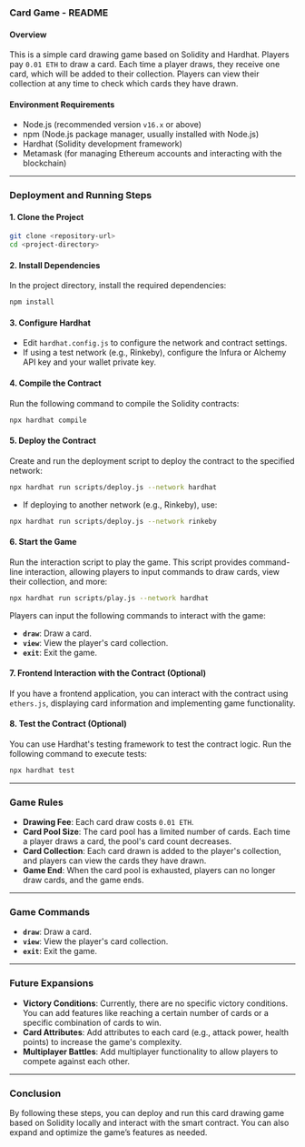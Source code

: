 ### **Card Game - README**

#### **Overview**

This is a simple card drawing game based on Solidity and Hardhat. Players pay `0.01 ETH` to draw a card. Each time a player draws, they receive one card, which will be added to their collection. Players can view their collection at any time to check which cards they have drawn.

#### **Environment Requirements**

* Node.js (recommended version `v16.x` or above)
* npm (Node.js package manager, usually installed with Node.js)
* Hardhat (Solidity development framework)
* Metamask (for managing Ethereum accounts and interacting with the blockchain)

---

### **Deployment and Running Steps**

#### **1. Clone the Project**

```bash
git clone <repository-url>
cd <project-directory>
```

#### **2. Install Dependencies**

In the project directory, install the required dependencies:

```bash
npm install
```

#### **3. Configure Hardhat**

* Edit `hardhat.config.js` to configure the network and contract settings.
* If using a test network (e.g., Rinkeby), configure the Infura or Alchemy API key and your wallet private key.

#### **4. Compile the Contract**

Run the following command to compile the Solidity contracts:

```bash
npx hardhat compile
```

#### **5. Deploy the Contract**

Create and run the deployment script to deploy the contract to the specified network:

```bash
npx hardhat run scripts/deploy.js --network hardhat
```

* If deploying to another network (e.g., Rinkeby), use:

```bash
npx hardhat run scripts/deploy.js --network rinkeby
```

#### **6. Start the Game**

Run the interaction script to play the game. This script provides command-line interaction, allowing players to input commands to draw cards, view their collection, and more:

```bash
npx hardhat run scripts/play.js --network hardhat
```

Players can input the following commands to interact with the game:

* **`draw`**: Draw a card.
* **`view`**: View the player's card collection.
* **`exit`**: Exit the game.

#### **7. Frontend Interaction with the Contract (Optional)**

If you have a frontend application, you can interact with the contract using `ethers.js`, displaying card information and implementing game functionality.

#### **8. Test the Contract (Optional)**

You can use Hardhat's testing framework to test the contract logic. Run the following command to execute tests:

```bash
npx hardhat test
```

---

### **Game Rules**

* **Drawing Fee**: Each card draw costs `0.01 ETH`.
* **Card Pool Size**: The card pool has a limited number of cards. Each time a player draws a card, the pool's card count decreases.
* **Card Collection**: Each card drawn is added to the player's collection, and players can view the cards they have drawn.
* **Game End**: When the card pool is exhausted, players can no longer draw cards, and the game ends.

---

### **Game Commands**

* **`draw`**: Draw a card.
* **`view`**: View the player's card collection.
* **`exit`**: Exit the game.

---

### **Future Expansions**

* **Victory Conditions**: Currently, there are no specific victory conditions. You can add features like reaching a certain number of cards or a specific combination of cards to win.
* **Card Attributes**: Add attributes to each card (e.g., attack power, health points) to increase the game's complexity.
* **Multiplayer Battles**: Add multiplayer functionality to allow players to compete against each other.

---

### **Conclusion**

By following these steps, you can deploy and run this card drawing game based on Solidity locally and interact with the smart contract. You can also expand and optimize the game’s features as needed.

